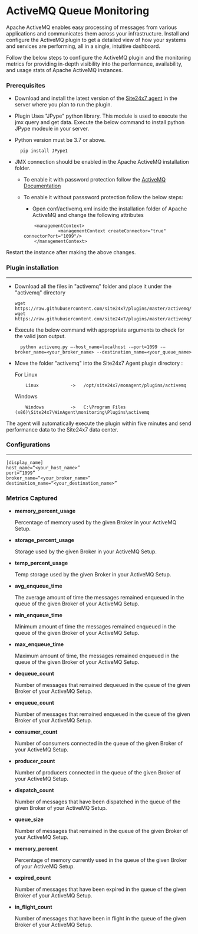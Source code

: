 ActiveMQ Queue Monitoring 
==============================================

Apache ActiveMQ enables easy processing of messages from various applications and communicates them across your infrastructure. Install and configure the ActiveMQ plugin to get a detailed view of how your systems and services are performing, all in a single, intuitive dashboard.

Follow the below steps to configure the ActiveMQ plugin and the monitoring metrics for providing in-depth visibility into the performance, availability, and usage stats of Apache ActiveMQ instances.

### Prerequisites

- Download and install the latest version of the [Site24x7 agent](https://www.site24x7.com/app/client#/admin/inventory/add-monitor) in the server where you plan to run the plugin. 

- Plugin Uses "JPype" python library. This module is used to execute the jmx query and get data. Execute the below command to install python JPype modeule in your server. 

- Python version must be 3.7 or above.  

		pip install JPype1
		
- JMX connection should be enabled in the Apache ActiveMQ installation folder. 
  - To enable it with password protection follow the [ActiveMQ Documentation](https://activemq.apache.org/jmx)
  - To enable it without passsword protection follow the below steps: 
  	- Open conf/activemq.xml inside the installation folder of Apache ActiveMQ and change the following attributes

	```
		<managementContext>
    		     <managementContext createConnector="true" connectorPort="1099"/>
		</managementContext>
	```
	
	
	
	
Restart the instance after making the above changes.

### Plugin installation
---



- Download all the files in "activemq" folder and place it under the "activemq" directory

	  wget https://raw.githubusercontent.com/site24x7/plugins/master/activemq/activemq.py
	  wget https://raw.githubusercontent.com/site24x7/plugins/master/activemq/activemq.cfg
	

- Execute the below command with appropriate arguments to check for the valid json output.  

		python activemq.py –-host_name=localhost -–port=1099 -–broker_name=<your_broker_name> --destination_name=<your_queue_name>

- Move the folder "activemq" into the Site24x7 Agent plugin directory :

	For Linux

	      Linux            ->   /opt/site24x7/monagent/plugins/activemq

	Windows 

	      Windows          ->   C:\Program Files (x86)\Site24x7\WinAgent\monitoring\Plugins\activemq


The agent will automatically execute the plugin within five minutes and send performance data to the Site24x7 data center.

### Configurations
---
	[display_name]
	host_name=“<your_host_name>”
	port=“1099”
	broker_name=“<your_broker_name>”
	destination_name=“<your_destination_name>”

### Metrics Captured

- **memory_percent_usage** 
    
    Percentage of memory used by the given Broker in your ActiveMQ Setup.

- **storage_percent_usage** 

    Storage used by the given Broker in your ActiveMQ Setup.

- **temp_percent_usage** 
    
    Temp storage used by the given Broker in your ActiveMQ Setup.

- **avg_enqueue_time**

    The average amount of time the messages remained enqueued in the queue of the given Broker of your ActiveMQ Setup.

- **min_enqueue_time** 

    Minimum amount of time the messages remained enqueued in the queue of the given Broker of your ActiveMQ Setup.

- **max_enqueue_time** 

    Maximum amount of time, the messages remained enqueued in the queue of the given Broker of your ActiveMQ Setup.

- **dequeue_count**

    Number of messages that remained dequeued in the queue of the given Broker of your ActiveMQ Setup.

- **enqueue_count** 

    Number of messages that remained enqueued in the queue of the given Broker of your ActiveMQ Setup.

- **consumer_count** 

    Number of consumers connected in the queue of the given Broker of your ActiveMQ Setup.

- **producer_count** 

    Number of producers connected in the queue of the given Broker of your ActiveMQ Setup.

- **dispatch_count** 

    Number of messages that have been dispatched in the queue of the given Broker of your ActiveMQ Setup.

- **queue_size**
 
    Number of messages that remained in the queue of the given Broker of your ActiveMQ Setup.

- **memory_percent** 

    Percentage of memory currently used in the queue of the given Broker of your ActiveMQ Setup.

- **expired_count** 

    Number of messages that have been expired in the queue of the given Broker of your ActiveMQ Setup.

- **in_flight_count** 

    Number of messages that have been in flight in the queue of the given Broker of your ActiveMQ Setup.
